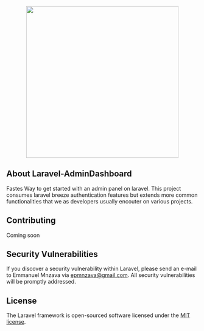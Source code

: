 <p align="center"><a href="https://laravel.com" target="_blank"><img src="https://raw.githubusercontent.com/laravel/art/master/logo-lockup/5%20SVG/2%20CMYK/1%20Full%20Color/laravel-logolockup-cmyk-red.svg" width="400"></a></p>


## About Laravel-AdminDashboard

Fastes Way to get started with an admin panel on laravel.
This project consumes laravel breeze authentication features but extends more common functionalities that we as developers usually encouter on various projects.

## Contributing

Coming soon 


## Security Vulnerabilities

If you discover a security vulnerability within Laravel, please send an e-mail to Emmanuel Mnzava via [epmnzava@gmail.com](mailto:epmnzava@gmail.com). All security vulnerabilities will be promptly addressed.

## License

The Laravel framework is open-sourced software licensed under the [MIT license](https://opensource.org/licenses/MIT).
